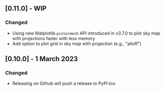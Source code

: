 ## [0.11.0] - WIP
### Changed
- Using new Matplotlib `pcolormesh` API introduced in v3.7.0 to plot sky map with projections faster with less memory
- Add option to plot grid in sky map with projection (e.g., "aitoff")

## [0.10.0] - 1 March 2023
### Changed
- Releasing on Github will push a release to PyPI too
